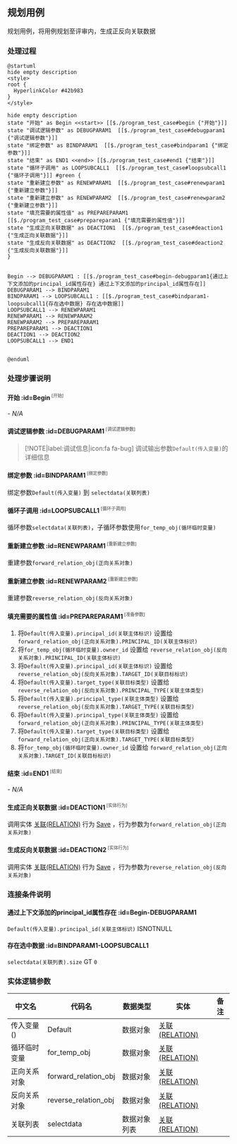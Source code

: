 ## 规划用例 <!-- {docsify-ignore-all} -->

   规划用例，将用例规划至评审内，生成正反向关联数据

### 处理过程

```plantuml
@startuml
hide empty description
<style>
root {
  HyperlinkColor #42b983
}
</style>

hide empty description
state "开始" as Begin <<start>> [[$./program_test_case#begin {"开始"}]]
state "调试逻辑参数" as DEBUGPARAM1  [[$./program_test_case#debugparam1 {"调试逻辑参数"}]]
state "绑定参数" as BINDPARAM1  [[$./program_test_case#bindparam1 {"绑定参数"}]]
state "结束" as END1 <<end>> [[$./program_test_case#end1 {"结束"}]]
state "循环子调用" as LOOPSUBCALL1  [[$./program_test_case#loopsubcall1 {"循环子调用"}]] #green {
state "重新建立参数" as RENEWPARAM1  [[$./program_test_case#renewparam1 {"重新建立参数"}]]
state "重新建立参数" as RENEWPARAM2  [[$./program_test_case#renewparam2 {"重新建立参数"}]]
state "填充需要的属性值" as PREPAREPARAM1  [[$./program_test_case#prepareparam1 {"填充需要的属性值"}]]
state "生成正向关联数据" as DEACTION1  [[$./program_test_case#deaction1 {"生成正向关联数据"}]]
state "生成反向关联数据" as DEACTION2  [[$./program_test_case#deaction2 {"生成反向关联数据"}]]
}


Begin --> DEBUGPARAM1 : [[$./program_test_case#begin-debugparam1{通过上下文添加的principal_id属性存在} 通过上下文添加的principal_id属性存在]]
DEBUGPARAM1 --> BINDPARAM1
BINDPARAM1 --> LOOPSUBCALL1 : [[$./program_test_case#bindparam1-loopsubcall1{存在选中数据} 存在选中数据]]
LOOPSUBCALL1 --> RENEWPARAM1
RENEWPARAM1 --> RENEWPARAM2
RENEWPARAM2 --> PREPAREPARAM1
PREPAREPARAM1 --> DEACTION1
DEACTION1 --> DEACTION2
LOOPSUBCALL1 --> END1


@enduml
```


### 处理步骤说明

#### 开始 :id=Begin<sup class="footnote-symbol"> <font color=gray size=1>[开始]</font></sup>



*- N/A*
#### 调试逻辑参数 :id=DEBUGPARAM1<sup class="footnote-symbol"> <font color=gray size=1>[调试逻辑参数]</font></sup>



> [!NOTE|label:调试信息|icon:fa fa-bug]
> 调试输出参数`Default(传入变量)`的详细信息


#### 绑定参数 :id=BINDPARAM1<sup class="footnote-symbol"> <font color=gray size=1>[绑定参数]</font></sup>



绑定参数`Default(传入变量)` 到 `selectdata(关联列表)`
#### 循环子调用 :id=LOOPSUBCALL1<sup class="footnote-symbol"> <font color=gray size=1>[循环子调用]</font></sup>



循环参数`selectdata(关联列表)`，子循环参数使用`for_temp_obj(循环临时变量)`
#### 重新建立参数 :id=RENEWPARAM1<sup class="footnote-symbol"> <font color=gray size=1>[重新建立参数]</font></sup>



重建参数```forward_relation_obj(正向关系对象)```
#### 重新建立参数 :id=RENEWPARAM2<sup class="footnote-symbol"> <font color=gray size=1>[重新建立参数]</font></sup>



重建参数```reverse_relation_obj(反向关系对象)```
#### 填充需要的属性值 :id=PREPAREPARAM1<sup class="footnote-symbol"> <font color=gray size=1>[准备参数]</font></sup>



1. 将`Default(传入变量).principal_id(关联主体标识)` 设置给  `forward_relation_obj(正向关系对象).PRINCIPAL_ID(关联主体标识)`
2. 将`for_temp_obj(循环临时变量).owner_id` 设置给  `reverse_relation_obj(反向关系对象).PRINCIPAL_ID(关联主体标识)`
3. 将`Default(传入变量).principal_id(关联主体标识)` 设置给  `reverse_relation_obj(反向关系对象).TARGET_ID(关联目标标识)`
4. 将`Default(传入变量).target_type(关联目标类型)` 设置给  `reverse_relation_obj(反向关系对象).PRINCIPAL_TYPE(关联主体类型)`
5. 将`Default(传入变量).principal_type(关联主体类型)` 设置给  `reverse_relation_obj(反向关系对象).TARGET_TYPE(关联目标类型)`
6. 将`Default(传入变量).principal_type(关联主体类型)` 设置给  `forward_relation_obj(正向关系对象).PRINCIPAL_TYPE(关联主体类型)`
7. 将`Default(传入变量).target_type(关联目标类型)` 设置给  `forward_relation_obj(正向关系对象).TARGET_TYPE(关联目标类型)`
8. 将`for_temp_obj(循环临时变量).owner_id` 设置给  `forward_relation_obj(正向关系对象).TARGET_ID(关联目标标识)`

#### 结束 :id=END1<sup class="footnote-symbol"> <font color=gray size=1>[结束]</font></sup>



*- N/A*

#### 生成正向关联数据 :id=DEACTION1<sup class="footnote-symbol"> <font color=gray size=1>[实体行为]</font></sup>



调用实体 [关联(RELATION)](module/Base/relation.md) 行为 [Save](module/Base/relation#行为) ，行为参数为`forward_relation_obj(正向关系对象)`

#### 生成反向关联数据 :id=DEACTION2<sup class="footnote-symbol"> <font color=gray size=1>[实体行为]</font></sup>



调用实体 [关联(RELATION)](module/Base/relation.md) 行为 [Save](module/Base/relation#行为) ，行为参数为`reverse_relation_obj(反向关系对象)`


### 连接条件说明
#### 通过上下文添加的principal_id属性存在 :id=Begin-DEBUGPARAM1

`Default(传入变量).principal_id(关联主体标识)` ISNOTNULL
#### 存在选中数据 :id=BINDPARAM1-LOOPSUBCALL1

`selectdata(关联列表).size` GT `0`


### 实体逻辑参数

|    中文名   |    代码名    |  数据类型    |  实体   |备注 |
| --------| --------| -------- | -------- | --------   |
|传入变量(<i class="fa fa-check"/></i>)|Default|数据对象|[关联(RELATION)](module/Base/relation.md)||
|循环临时变量|for_temp_obj|数据对象|[关联(RELATION)](module/Base/relation.md)||
|正向关系对象|forward_relation_obj|数据对象|[关联(RELATION)](module/Base/relation.md)||
|反向关系对象|reverse_relation_obj|数据对象|[关联(RELATION)](module/Base/relation.md)||
|关联列表|selectdata|数据对象列表|[关联(RELATION)](module/Base/relation.md)||

